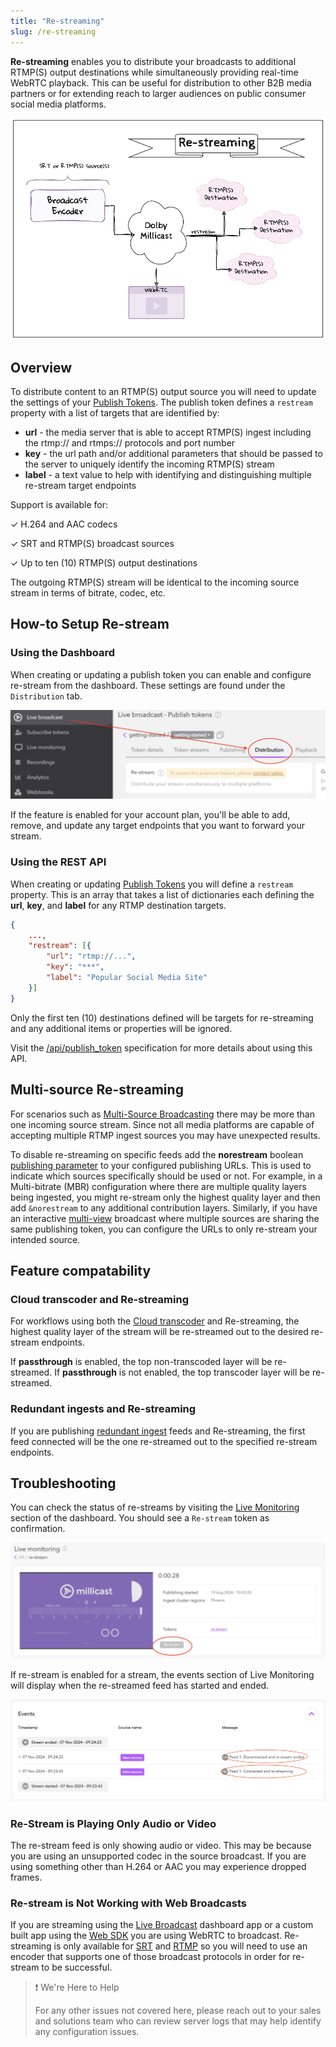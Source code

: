 ```yaml
---
title: "Re-streaming"
slug: /re-streaming
---
```

**Re-streaming** enables you to distribute your broadcasts to additional RTMP(S) output destinations while simultaneously providing real-time WebRTC playback. This can be useful for distribution to other B2B media partners or for extending reach to larger audiences on public consumer social media platforms.


![](../assets/img/f4258c0c072e9b7b4c8b297df5a3cd2e3f0a616131f83af17ac88285-restream.png)


## Overview

To distribute content to an RTMP(S) output source you will need to update the settings of your [Publish Tokens](/millicast/streaming-dashboard/managing-your-tokens.md). The publish token defines a `restream` property with a list of targets that are identified by:

- **url** - the media server that is able to accept RTMP(S) ingest including the rtmp:// and rtmps:// protocols and port number 
- **key** - the url path and/or additional parameters that should be passed to the server to uniquely identify the incoming RTMP(S) stream
- **label** - a text value to help with identifying and distinguishing multiple re-stream target endpoints

Support is available for:

✓ H.264 and AAC codecs

✓ SRT and RTMP(S) broadcast sources

✓ Up to ten (10) RTMP(S) output destinations

The outgoing RTMP(S) stream will be identical to the incoming source stream in terms of bitrate, codec, etc.

## How-to Setup Re-stream

### Using the Dashboard

When creating or updating a publish token you can enable and configure re-stream from the dashboard. These settings are found under the `Distribution` tab.


![](../assets/img/dashboard-distribution-tab-restream-setup.png)



If the feature is enabled for your account plan, you'll be able to add, remove, and update any target endpoints that you want to forward your stream.

### Using the REST API

When creating or updating [Publish Tokens](/millicast/streaming-dashboard/managing-your-tokens.md) you will define a `restream` property. This is an array that takes a list of dictionaries each defining the **url**, **key**, and **label** for any RTMP destination targets.

```json
{
    ...,
    "restream": [{
        "url": "rtmp://...",
        "key": "***",
        "label": "Popular Social Media Site"
    }]
}
```

Only the first ten (10) destinations defined will be targets for re-streaming and any additional items or properties will be ignored.

Visit the [/api/publish_token](ref:publishtokenv1_createtoken) specification for more details about using this API.

## Multi-source Re-streaming

For scenarios such as [Multi-Source Broadcasting](/millicast/broadcast/multi-source-broadcasting.md) there may be more than one incoming source stream. Since not all media platforms are capable of accepting multiple RTMP ingest sources you may have unexpected results.

To disable re-streaming on specific feeds add the **norestream** boolean [publishing parameter](/millicast/broadcast/broadcast-parameters.md) to your configured publishing URLs. This is used to indicate which sources specifically should be used or not. For example, in a Multi-bitrate (MBR) configuration where there are multiple quality layers being ingested, you might re-stream only the highest quality layer and then add `&norestream` to any additional contribution layers. Similarly, if you have an interactive [multi-view](/millicast/playback/multiview.md) broadcast where multiple sources are sharing the same publishing token, you can configure the URLs to only re-stream your intended source.

## Feature compatability

### Cloud transcoder and Re-streaming

For workflows using both the [Cloud transcoder](/millicast/distribution/cloud-transcoder.md) and Re-streaming, the highest quality layer of the stream will be re-streamed out to the desired re-stream endpoints.

If **passthrough** is enabled, the top non-transcoded layer will be re-streamed. If **passthrough** is not enabled, the top transcoder layer will be re-streamed. 

### Redundant ingests and Re-streaming

If you are publishing [redundant ingest](/millicast/broadcast/redundant-ingest) feeds and Re-streaming, the first feed connected will be the one re-streamed out to the specified re-stream endpoints. 

## Troubleshooting

You can check the status of re-streams by visiting the [Live Monitoring](/millicast/streaming-dashboard/live-monitoring.md) section of the dashboard. You should see a `Re-stream` token as confirmation.


![](../assets/img/dashboard-re-stream-monitoring-token.png)



If re-stream is enabled for a stream, the events section of Live Monitoring will display when the re-streamed feed has started and ended. 


![](../assets/img/75365b6ae803eaa90dcd77f49d1f4ce22ba49be05da1b6a12651a2d1-eventlog.png)



### Re-Stream is Playing Only Audio or Video

The re-stream feed is only showing audio or video. This may be because you are using an unsupported codec in the source broadcast. If you are using something other than H.264 or AAC you may experience dropped frames.

### Re-stream is Not Working with Web Broadcasts

If you are streaming using the [Live Broadcast](/millicast/streaming-dashboard/how-to-broadcast-in-dashboard.md) dashboard app or a custom built app using the [Web SDK](/millicast/client-sdks/web.md) you are using WebRTC to broadcast. Re-streaming is only available for [SRT](/millicast/broadcast/using-srt.md) and [RTMP](/millicast/broadcast/using-rtmp-and-rtmps.md) so you will need to use an encoder that supports one of those broadcast protocols in order for re-stream to be successful.

> ❗️ We're Here to Help
> 
> For any other issues not covered here, please reach out to your sales and solutions team who can review server logs that may help identify any configuration issues.
